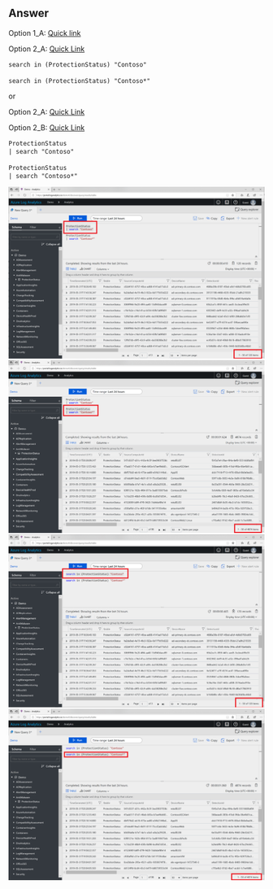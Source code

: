 ## Answer

Option 1_A:
[Quick link](https://portal.loganalytics.io/Demo?q=H4sIAAAAAAAAAytOTSxKzlDIzFPQCCjKL0lNLsnMzwsuSSwpLdZUUHLOzyvJL85X4uUCAM9YrwMoAAAA&timespan=P1D)

Option 2_A:
[Quick Link](https://portal.loganalytics.io/Demo?q=H4sIAAAAAAAAAytOTSxKzlDIzFPQCCjKL0lNLsnMzwsuSSwpLdZUUHLOzyvJL87XUuICABoxoB8oAAAA&timespan=P1D)

```
search in (ProtectionStatus) "Contoso"

search in (ProtectionStatus) "Contoso*"
```
or

Option 2_A:
[Quick Link](https://portal.loganalytics.io/Demo?q=H4sIAAAAAAAAAwsoyi9JTS7JzM8LLkksKS3m5apRKE5NLErOUFByzs8ryS%2FOV%2BLlAgAZEwfKJgAAAA%3D%3D&timespan=P1D)

Option 2_B:
[Quick Link](https://portal.loganalytics.io/Demo?q=H4sIAAAAAAAAAwsoyi9JTS7JzM8LLkksKS3m5apRKE5NLErOUFByzs8ryS%2FO11Li5QIAtRaS7ycAAAA%3D&timespan=P1D)

```
ProtectionStatus
| search "Contoso"

ProtectionStatus
| search "Contoso*"

```
![Answer](Pictures/KQLRefresher_4_Op1_A.png)
![Answer](Pictures/KQLRefresher_4_Op1_B.png)
![Answer](Pictures/KQLRefresher_4_Op2_A.png)
![Answer](Pictures/KQLRefresher_4_Op2_B.png)
